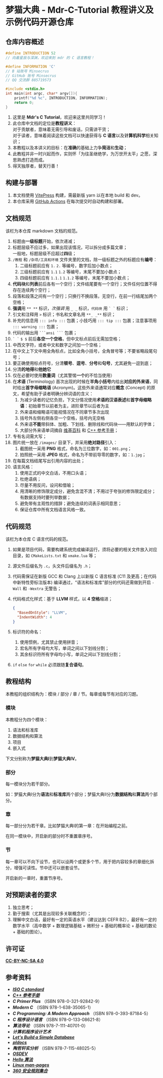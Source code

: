 # 梦猫大典 - Mdr-C-Tutorial 教程讲义及示例代码开源仓库

## 仓库内容概述

```c
#define INTRODUCTION 52
// 向着星辰与深渊，欢迎来到 mdr 的 C 语言教程！

#define INFORMATION 'C'
// B 站账号 Minsecrus
// GitHub 账号 Minsecrus
// QQ 交流群 885719573

#include <stdio.h>
int main(int argc, char* argv[]){
    printf("%d %c", INTRODUCTION, INFORMATION);
    return 0;
}
```

1. 这里是 **Mdr's C Tutorial**，欢迎来这里共同学习！
2. 此仓库中文档的定位是**教程讲义**：  
   对于贡献者，意味着无需引导和废话，只需讲干货；  
   对于读者，意味着阅读这些文档可以快速获得与 **C 语言**以及**计算机科学**相关知识；
3. 本教程以及本讲义的目标：在**准确**的基础上力争**简洁**和**生动**；
4. 此教程并非一时兴起而作，实则怀「为往圣继绝学，为万世开太平」之愿，深思熟虑打造而成。
5. 得天独厚者，替天行善！

## 构建与部署

1. 本文档使用 [VitePress](https://vitejs.cn/vitepress/) 构建，需最新版 yarn 以在本地 build 和 dev。
2. 本仓库采用 [GitHub Actions](https://github.com/features/actions) 在每次提交时自动构建和部署。

## 文档规范

该栏为本仓库 markdown 文档的规范。

1. 标题由**一级标题**开始，依次递减；
2. 标题层级不应过多，如果出现该情况，可以拆分成多篇文章；  
   一般地，标题层级不应超过**四**级；
3. `/教程` 和 `/杂项/工具和环境` 文件夹里的文档，除一级标题之外的标题应有**编号**：
   1. 二级标题前应有 `1.` `2.` 等编号，数字后加小数点；
   2. 三级标题前应有 `1.1` `1.2` 等编号，末尾不要加小数点；
   3. 四级标题前应有 `1.1.1` `1.1.2` 等编号，末尾不要加小数点；
4. **代码块**和**列表**前后各有一个空行；文件结尾要有一个空行；文件任何位置不得存在连续两个空行；
5. 段落和段落之间有一个空行；只换行不换段落，无空行，在前一行结尾加两个空格；
6. **强调**用 `** **` 标识，_次强调_ 用 `_ _` 标识，`代码块` 用 `` ` ` `` 标识；
7. 引文和注释用 `>` 标识；书名和文章名用 `**_ _**` 标识；
8. 补充的信息用 `::: info :::` 包裹；小技巧用 `::: tip :::` 包裹；注意事项用 `::: warning :::` 包裹；
9. 代码的输出用 ` ```ansi ``` ` 包裹；
10. `` ` ` `` `$ $` 前后**各空一个空格**，但中文标点前后无需加空格；
11. 中西文字符，或者中文和数字之间加一个空格；
12. 在中文上下文中用全角标点，比如全角小括号，全角冒号等；不要省略段尾句号；
13. 要正确使用标点符号，分清**顿号**、**逗号**、**分号**和**句号**，尤其避免一逗到底；
14. 分清**的地得**和**他她它**
15. 仅在必要时使用**数量词**（尤其警惕**一个**的不恰当使用）
16. 在**术语** (Terminology) 首次出现的时候在**半角小括号**内给出**对应的外来语**，同时给出**首字母缩略语** (Acronym)。这些外来语通常对应**概念** (Concept) 的原文，希望有助于读者明确分辨词语的含义：
    1. 为减少读者的记忆负担，下文分情况使用**术语的汉语表述**和**首字母缩略语**：初始章节以前者为主，进阶章节以后者为主
    2. 外来语和缩略语可能视情况在不同章节多次出现
    3. 括号外左侧右侧各空一个空格，括号内无空格
    4. 外来语**不能**带斜体、加粗、下划线、删除线和代码块——用默认的字体；
    5. 大部分外来语单词摘自 [维基百科](https://zh.wikipedia.org) 和 [C++ 参考手册](https://en.cppreference.com/)；
17. 专有名词需大写；
18. 图片统一放在 `/images/` 目录下，并采用**绝对路径**引入：
    1. 截图统一采用 **PNG** 格式，命名为三位数字，如：`001.png`；
    2. 拍照统一采用 **JPEG** 格式，命名为不带前导零的数字，如：`1.jpg`；
19. 在每篇文档结尾写出引用内容的出处；
20. 语言风格：
    1. 使用正式的中文白话，不用口头语；
    2. 杜绝语病；
    3. 尽量不用反问，设问和借喻；
    4. 用清晰的修饰限定成分，避免含混不清；不用过于夸张的修饰限定成分；有数据支持时要列举数据；
    5. 避免带有主观性的措辞；避免连续的词表示相同意思；
    6. 保证仓库中所有文档语言风格一致。

## 代码规范

该栏为本仓库 C 语言代码的规范。

1. 如果是项目代码，需要构建系统完成编译运行，须将必要的相关文件放入对应目录，如 `CMakeLists.txt` 和 `xmake.lua` 等；
2. 源文件后缀名为 `.c`，头文件后缀名为 `.h`；
3. 代码需保证在新版 GCC 和 Clang 上以新版 C 语言标准 (C11 及更高；在代码中新特性旁标注版本) 编译通过，“语法和标准库”部分的代码还需做到开启 `-Wall` 和 `-Wextra` 无警告；
4. 代码格式化样式：基于 **LLVM** 样式，以 **4 空格**缩进；

   ```json
   {
     "BasedOnStyle": "LLVM",
     "IndentWidth": 4
   }
   ```

5. 标识符的命名：
   1. 使用惯例，尤其禁止使用拼音；
   2. 宏名所有字母均大写，单词之间以下划线分割；
   3. 其余标识符所有字母均小写，单词之间以下划线分割；
6. `if` `else` `for` `while` 必须跟随**复合语句**。

## 教程结构

本教程的组织结构为：模块 / 部分 / 章 / 节。每章或每节有对应的习题。

### 模块

本教程分为四个模块：

1. 语法和标准库
2. 数据结构和算法
3. 项目
4. 嵌入式

下文分别称为**梦猫大典Ⅰ**到**梦猫大典Ⅳ**。

### 部分

每一模块分为若干部分。

如：梦猫大典Ⅰ分为**语法**和**标准库**两个部分；梦猫大典Ⅱ分为**数据结构**和**算法**两个部分。

### 章

每一部分分为若干章。比如梦猫大典Ⅰ的第一章：在开始编程之前。

在同一模块中，开启新的部分时不重置章序号。

### 节

每一章可以不向下设节，也可以设两个或更多个节，用于把内容较多的章细化拆分，增强可读性。节中还可以嵌套设节。

开启新的一章时，重置节序号。

## 对预期读者的要求

1. 独立思考；
2. 勤于搜索（尤其是出现较多关联概念时）；
3. 理解中文白话，最好有一定的英语水平（建议达到 CEFR B2），最好有一定的数学水平（高中数学 + 数理逻辑基础 + 微积分 + 基础的概率论 + 基础的数论 + 基础的图论）。

## 许可证

[**CC-BY-NC-SA 4.0**](/LICENSE)

## 参考资料

- [**_ISO C standard_**](https://open-std.org/JTC1/SC22/WG14/)
- [**_C++ 参考手册_**](https://zh.cppreference.com/w/c/language)
- **_C Primer Plus_** （ISBN 978-0-321-92842-9）
- **_Modern C_** （ISBN 978-1-638-35065-1）
- **_C Programming: A Modern Approach_** （ISBN 978-0-393-87184-5）
- **_C 程序设计语言_** （ISBN 978-0-133-08621-8）
- **_算法导论_** （ISBN 978-7-111-40701-0）
- **_计算机程序设计艺术_**
- [**_Let's Build a Simple Database_**](https://cstack.github.io/db_tutorial/)
- [**_pldocs_**](https://github.com/FrankHB/pl-docs/blob/master/zh-CN)
- **_陶哲轩实分析_** （ISBN 978-7-115-48025-5）
- [**_OSDEV_**](https://wiki.osdev.org/)
- [**_Hello 算法_**](https://hello-algo.com/)
- [**_Linux man-pages_**](https://www.kernel.org/doc/man-pages/)
- [**_360 安全规则集合_**](https://github.com/Qihoo360/safe-rules/blob/main/c-ub-list.md)
